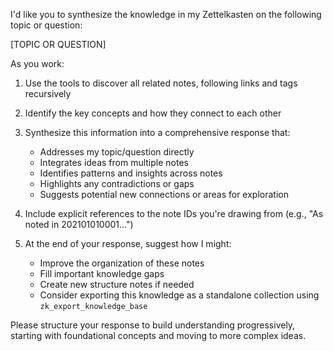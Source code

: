 I'd like you to synthesize the knowledge in my Zettelkasten on the following topic or question:

[TOPIC OR QUESTION]

As you work:

1. Use the tools to discover all related notes, following links and tags recursively
2. Identify the key concepts and how they connect to each other
3. Synthesize this information into a comprehensive response that:
   - Addresses my topic/question directly
   - Integrates ideas from multiple notes
   - Identifies patterns and insights across notes
   - Highlights any contradictions or gaps
   - Suggests potential new connections or areas for exploration

4. Include explicit references to the note IDs you're drawing from (e.g., "As noted in 202101010001...")

5. At the end of your response, suggest how I might:
   - Improve the organization of these notes
   - Fill important knowledge gaps
   - Create new structure notes if needed
   - Consider exporting this knowledge as a standalone collection using `zk_export_knowledge_base`

Please structure your response to build understanding progressively, starting with foundational concepts and moving to more complex ideas.
